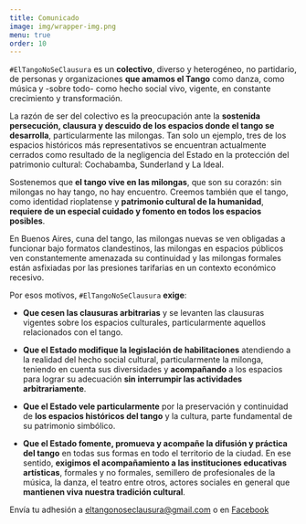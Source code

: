 ```yaml
---
title: Comunicado
image: img/wrapper-img.png
menu: true
order: 10
---
```

`#ElTangoNoSeClausura` es un **colectivo**, diverso y heterogéneo, no partidario, de personas y organizaciones **que amamos el Tango** como danza, como música y -sobre todo- como hecho social vivo, vigente, en constante crecimiento y transformación.

La razón de ser del colectivo es la preocupación ante la **sostenida persecución, clausura y descuido de los espacios donde el tango se desarrolla**, particularmente las milongas. Tan solo un ejemplo, tres de los espacios históricos más representativos se encuentran actualmente cerrados como resultado de la negligencia del Estado en la protección del patrimonio cultural: Cochabamba, Sunderland y La Ideal.

Sostenemos que **el tango vive en las milongas**, que son su corazón: sin milongas no hay tango, no hay encuentro.
Creemos también que el tango, como identidad rioplatense y **patrimonio cultural de la humanidad**, **requiere de un especial cuidado y fomento en todos los espacios posibles**.

En Buenos Aires, cuna del tango, las milongas nuevas se ven obligadas a funcionar bajo formatos clandestinos, las milongas en espacios públicos ven constantemente amenazada su continuidad y las milongas formales están asfixiadas por las presiones tarifarias en un contexto económico recesivo.

Por esos motivos, `#ElTangoNoSeClausura` **exige**:

* **Que cesen las clausuras arbitrarias** y se levanten las clausuras vigentes
  sobre los espacios culturales, particularmente aquellos relacionados con
  el tango.

* **Que el Estado modifique la legislación de habilitaciones** atendiendo a la
  realidad del hecho social cultural, particularmente la milonga, teniendo
  en cuenta sus diversidades y **acompañando** a los espacios para lograr su
  adecuación **sin interrumpir las actividades arbitrariamente**.

* **Que el Estado vele particularmente** por la preservación y continuidad de
  **los espacios históricos del tango** y la cultura, parte fundamental de su
  patrimonio simbólico.

* **Que el Estado fomente, promueva y acompañe la difusión y práctica del
  tango** en todas sus formas en todo el territorio de la ciudad. En ese
  sentido, **exigimos el acompañamiento a las instituciones educativas
  artísticas**, formales y no formales, semillero de profesionales de la
  música, la danza, el teatro entre otros, actores sociales en general que
  **mantienen viva nuestra tradición cultural**.

Envía tu adhesión
a [eltangonoseclausura@gmail.com](mailto:eltangonoseclausura@gmail.com) o
en [Facebook](https://facebook.com/tangonoclausura)

